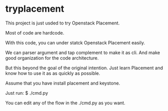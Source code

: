 # tryplacement

This project is just usded to try Openstack Placement.

Most of code are hardcode.

With this code, you can under statck Openstack Placement easily.

We can parser argument and tap complement to make it as cli.
And make good organization for the code architecture.

But this beyond the goal of the original intention.
Just learn Placement and know how to use it as as quickly as possible.

Assume that you have install placement and keystone.

Just run:
$ ./cmd.py

You can edit any of the flow in the ./cmd.py as you want.

